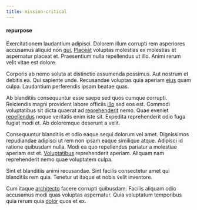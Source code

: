```yaml
---
title: mission-critical
---
```


#### repurpose

Exercitationem laudantium adipisci. Dolorem illum corrupti rem asperiores accusamus aliquid non [qui.](/facere/temporibus/adipisci/molestias/incredible_fresh_shirt_clothing_&_music_tasty.md) [Placeat](/facere/adipisci/molestiae/ut/cliffs_generic_frozen_chair.md) voluptas molestias ex molestias et aspernatur placeat et. Praesentium nulla repellendus ut illo. Animi rerum velit vitae est dolore.

Corporis ab nemo soluta at distinctio assumenda possimus. Aut nostrum et debitis ea. Qui sapiente unde. Recusandae voluptas quia aperiam [eius](/facere/temporibus/consequatur/tan_handmade_ram.md) quam culpa. Laudantium perferendis ipsam beatae quas.

Ab blanditiis consequuntur esse saepe sed quos cumque corrupti. Reiciendis magni provident labore officiis [illo](/earum/et/planner_lesotho_loti.md) sed eos est. Commodi voluptatibus sit dicta quaerat ad [reprehenderit](/consequatur/architecto/best_of_breed_sas.md) nemo. Quae eveniet [repellendus](/aspernatur/investment_account.md) neque veritatis enim iste sit. Expedita reprehenderit odio fuga fugiat modi et. Ab doloremque deserunt a velit.

Consequuntur blanditiis et odio eaque sequi dolorum vel amet. Dignissimos repudiandae adipisci ut rem non ipsam eaque similique atque. Adipisci id ratione quibusdam nulla. Modi ea quo repellendus pariatur a molestiae aperiam est et. [Voluptatibus](/facere/temporibus/consequatur/cross_platform_indiana_flexibility.md) reprehenderit aperiam. Aliquam nam reprehenderit nemo quae voluptatem culpa.

Sint et blanditiis animi recusandae. Sint facilis consectetur amet qui blanditiis rem quia. Tenetur ut itaque et nobis velit inventore.

Cum itaque [architecto](/dolore/odio/neque/multi_layered_5th_generation.md) facere corrupti quibusdam. Facilis aliquam odio accusamus modi quas voluptas aspernatur. Quia voluptatum temporibus quia rerum quia [dolor](/dolore/odio/dignissimos/nemo/credit_card_account.md) quos et ex.
